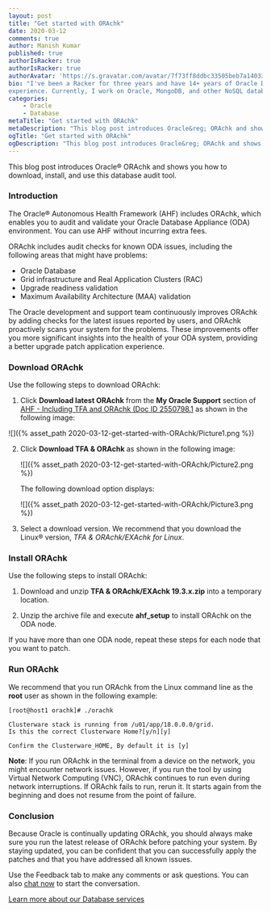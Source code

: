```yaml
---
layout: post
title: "Get started with ORAchk"
date: 2020-03-12
comments: true
author: Manish Kumar
published: true
authorIsRacker: true
authorIsRacker: true
authorAvatar: 'https://s.gravatar.com/avatar/7f73ff8ddbc33505beb7a14033611a06'
bio: "I've been a Racker for three years and have 14+ years of Oracle DBA
experience. Currently, I work on Oracle, MongoDB, and other NoSQL databases."
categories:
    - Oracle
    - Database
metaTitle: "Get started with ORAchk"
metaDescription: "This blog post introduces Oracle&reg; ORAchk and shows you how to download, install, and use this database audit tool."
ogTitle: "Get started with ORAchk"
ogDescription: "This blog post introduces Oracle&reg; ORAchk and shows you how to download, install, and use this database audit tool."
---
```


This blog post introduces Oracle&reg; ORAchk and shows you how to download,
install, and use this database audit tool.

<!--more-->

### Introduction

The Oracle&reg; Autonomous Health Framework (AHF) includes ORAchk, which
enables you to audit and validate your Oracle Database Appliance (ODA)
environment. You can use AHF without incurring extra fees.

ORAchk includes audit checks for known ODA issues, including the following
areas that might have problems:

- Oracle Database
- Grid infrastructure and Real Application Clusters (RAC)
- Upgrade readiness validation
- Maximum Availability Architecture (MAA) validation

The Oracle development and support team continuously improves ORAchk by adding
checks for the latest issues reported by users, and ORAchk proactively scans
your system for the problems.  These improvements offer you more significant
insights into the health of your ODA system, providing a better upgrade patch
application experience.

### Download ORAchk

Use the following steps to download ORAchk:

1) Click **Download latest ORAchk** from the **My Oracle Support** section of
   [AHF - Including TFA and ORAchk (Doc ID 2550798.1](https://support.oracle.com/epmos/faces/DocContentDisplay?_afrLoop=314622412757815&parent=ORAchk&sourceId=download&id=2550798.1&_afrWindowMode=0&_adf.ctrl-state=hg9do8tvw_4#quickstart)
   as shown in the following image:

  ![]({% asset_path 2020-03-12-get-started-with-ORAchk/Picture1.png %})

2) Click **Download TFA & ORAchk**  as shown in the following image:

   ![]({% asset_path 2020-03-12-get-started-with-ORAchk/Picture2.png %})

   The following download option displays:

   ![]({% asset_path 2020-03-12-get-started-with-ORAchk/Picture3.png %})

3) Select a download version. We recommend that you download the Linux&reg; version,
   *TFA & ORAchk/EXAchk for Linux*.

### Install ORAchk

Use the following steps to install ORAchk:

1. Download and unzip **TFA & ORAchk/EXAchk 19.3.x.zip** into a temporary
   location.

2. Unzip the archive file and execute **ahf_setup** to install ORAchk on the
   ODA node.

If you have more than one ODA node, repeat these steps for each node that you
want to patch.

### Run ORAchk

We recommend that you run ORAchk from the Linux command line as the **root**
user as shown in the following example:

    [root@host1 orachk]# ./orachk

    Clusterware stack is running from /u01/app/18.0.0.0/grid.
    Is this the correct Clusterware Home?[y/n][y]

    Confirm the Clusterware_HOME, By default it is [y]

**Note**: If you run ORAchk in the terminal from a device on the network, you
might encounter network issues. However, if you run the tool by using Virtual
Network Computing (VNC), ORAchk continues to run even during network
interruptions. If ORAchk fails to run, rerun it.  It starts again from the
beginning and does not resume from the point of failure.

### Conclusion

Because Oracle is continually updating ORAchk, you should always make sure you
run the latest release of ORAchk before patching your system. By staying
updated, you can be confident that you can successfully apply the patches and
that you have addressed all known issues.

Use the Feedback tab to make any comments or ask questions. You can also
[chat now](https://www.rackspace.com/#chat) to start the conversation.

<a class="cta teal" id="cta" href="https://www.rackspace.com/dba-services">Learn more about our Database services</a>
